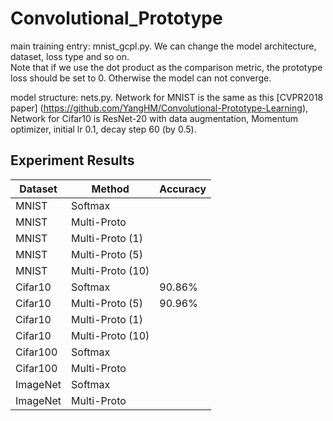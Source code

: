 # Convolutional_Prototype

main training entry: mnist_gcpl.py. We can change the model architecture, dataset, loss type and so on.   
Note that if we use the dot product as the comparison metric, the prototype loss should be set to 0. Otherwise the model can not converge.

model structure: nets.py. Network for MNIST is the same as this [CVPR2018 paper] (https://github.com/YangHM/Convolutional-Prototype-Learning), Network for Cifar10 is ResNet-20 with data augmentation, Momentum optimizer, initial lr 0.1, decay step 60 (by 0.5).

## Experiment Results

| Dataset                              | Method  | Accuracy |
| -------------------------------------- | ------------- | -------- | 
| MNIST     | Softmax      |   | 
| MNIST     | Multi-Proto    |   | 
|MNIST| Multi-Proto (1)   |   |
|MNIST| Multi-Proto (5)   |   |
|MNIST| Multi-Proto (10)   |   |
| Cifar10    | Softmax      | 90.86%  |
|Cifar10| Multi-Proto (5)   | 90.96%  |
|Cifar10| Multi-Proto (1)   |   |
|Cifar10| Multi-Proto (10)   |   |
| Cifar100     | Softmax        |   | 
|Cifar100 | Multi-Proto    |   |
|ImageNet   | Softmax       |    | 
|ImageNet | Multi-Proto    |   |

